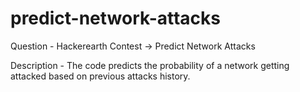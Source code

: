 # predict-network-attacks

Question - Hackerearth Contest -> Predict Network Attacks

Description - The code predicts the probability of a network getting attacked based on previous attacks history.
